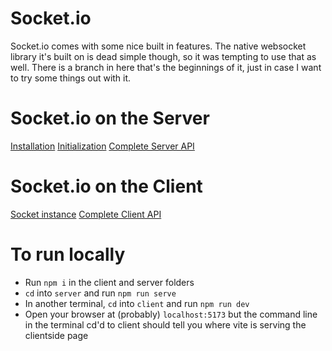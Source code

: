 # Socket.io
Socket.io comes with some nice built in features. The native websocket library it's built on is dead simple though, so it was tempting to use that as well. There is a branch in here that's the beginnings of it, just in case I want to try some things out with it.

# Socket.io on the Server
[Installation](https://socket.io/docs/v4/server-installation/)
[Initialization](https://socket.io/docs/v4/server-initialization/)
[Complete Server API](https://socket.io/docs/v4/server-api/#socket)

# Socket.io on the Client
[Socket instance](https://socket.io/docs/v4/client-socket-instance/)
[Complete Client API](https://socket.io/docs/v4/client-api/#socket) 

# To run locally
- Run `npm i` in the client and server folders
- `cd` into `server` and run `npm run serve`
- In another terminal, `cd` into `client` and run `npm run dev`
- Open your browser at (probably) `localhost:5173` but the command line in the terminal cd'd to client should tell you where vite is serving the clientside page